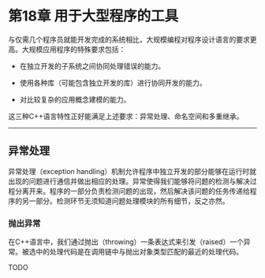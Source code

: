 # 第18章 用于大型程序的工具

与仅需几个程序员就能开发完成的系统相比，大规模编程对程序设计语言的要求更高。大规模应用程序的特殊要求包括：

- 在独立开发的子系统之间协同处理错误的能力。

- 使用各种库（可能包含独立开发的库）进行协同开发的能力。

- 对比较复杂的应用概念建模的能力。

这三种C++语言特性正好能满足上述要求：异常处理、命名空间和多重继承。

---

## 异常处理

异常处理（exception handling）机制允许程序中独立开发的部分能够在运行时就出现的问题进行通信并做出相应的处理。异常使得我们能够将问题的检测与解决过程分离开来。程序的一部分负责检测问题的出现，然后解决该问题的任务传递给程序的另一部分。检测环节无须知道问题处理模块的所有细节，反之亦然。

### 抛出异常

在C++语言中，我们通过抛出（throwing）一条表达式来引发（raised）一个异常。被选中的处理代码是在调用链中与抛出对象类型匹配的最近的处理代码。

TODO